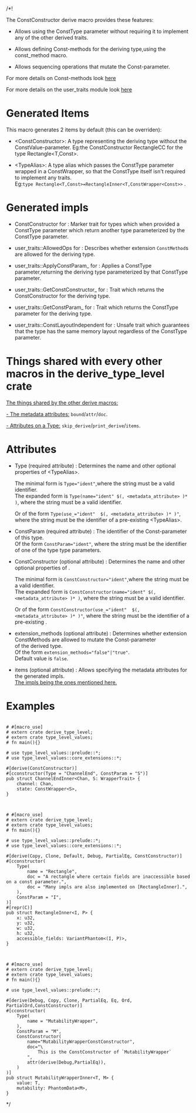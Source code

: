 /*! 

The ConstConstructor derive macro provides these features:

- Allows using the ConstType parameter without requiring it to implement any 
    of the other derived traits.

- Allows defining Const-methods for the deriving type,using the const_method macro.

- Allows sequencing operations that mutate the Const-parameter.

For more details on Const-methods look [here](../const_methods/index.html)

For more details on the user_traits module look [here](../user_traits/index.html)


# Generated Items

This macro generates 2 items by default (this can be overriden):

- \<ConstConstructor>:
    A type representing the deriving type without the ConstValue-parameter.
    Eg:the ConstConstructor RectangleCC<T> for the type Rectangle<T,Const>.

- \<TypeAlias>:
    A type alias which passes the ConstType parameter wrapped in a ConstWrapper,
    so that the ConstType itself isn't required to implement any traits.<br>
    Eg:`type Rectangle<T,Const>=RectangleInner<T,ConstWrapper<Const>>` .

# Generated impls

- ConstConstructor for <ConstConstructor>:
    Marker trait for types which when provided a ConstType parameter which return
    another type parameterized by the ConstType parameter.

- user_traits::AllowedOps for <ConstConstructor>:
    Describes whether extension `ConstMethod`s are allowed for the deriving type.

- user_traits::ApplyConstParam_ for <ConstConstructor>:
    Applies a ConstType parameter,returning the deriving type 
    parameterized by that ConstType parameter.


- user_traits::GetConstConstructor_ for <DerivingType>:
    Trait which returns the ConstConstructor for the deriving type.

- user_traits::GetConstParam_ for <DerivingType>:
    Trait which returns the ConstType parameter for the deriving type.

- user_traits::ConstLayoutIndependent for <DerivingType>:
    Unsafe trait which guarantees that the type has the same memory layout regardless of the 
    ConstType parameter.


# Things shared with every other macros in the derive_type_level crate

[ The things shared by the other derive macros: ](../attribute_shared/index.html)

[- The metadata attributes:](../attribute_shared.index#metadata-attributes)
    `bound`/`attr`/`doc`.

[- Attributes on a Type:](../attribute_shared.index#attributes-on-a-typevariant)
    `skip_derive`/`print_derive`/`items`.

# Attributes

- Type (required attribute) :
    Determines the name and other optional properties of \<TypeAlias>.
    
    The minimal form is `Type="ident"`,where the string must be a valid identifier.<br>
    The expanded form is `Type(name="ident" $(, <metadata_attribute> )* )`,
    where the string must be a valid identifier.
    
    Or of the form `Type(use_="ident"  $(, <metadata_attribute> )* )"`,
    where the string must be the identifier of a pre-existing \<TypeAlias>.<br>

- ConstParam (required attribute) :
    The identifier of the Const-parameter of this type.<br>
    Of the form `ConstParam="ident"`,
    where the string must be the identifier of one of the type type parameters.

- ConstConstructor (optional attribute) :
    Determines the name and other optional properties of <ConstConstructor>.
    
    The minimal form is `ConstConstructor="ident"`,where the string must be a valid identifier.<br>
    The expanded form is `ConstConstructor(name="ident" $(, <metadata_attribute> )* )`,
    where the string must be a valid identifier.
    
    Or of the form `ConstConstructor(use_="ident"  $(, <metadata_attribute> )* )"`,
    where the string must be the identifier of a pre-existing <ConstConstructor>.<br>


- extension_methods (optional attribute) :
    Determines whether extension ConstMethods are allowed to mutate the Const-parameter <br>
    of the derived type.<br>
    Of the form `extension_methods="false"|"true"`.<br>
    Default value is `false`.

- items  (optional attribute) : 
    Allows specifying the metadata attributes for the generated impls.<br>
    [The impls being the ones mentioned here.](#generated-impls)


# Examples

```

# #[macro_use]
# extern crate derive_type_level;
# extern crate type_level_values;
# fn main(){}

# use type_level_values::prelude::*;
# use type_level_values::core_extensions::*;

#[derive(ConstConstructor)]
#[cconstructor(Type = "ChannelEnd", ConstParam = "S")]
pub struct ChannelEndInner<Chan, S: WrapperTrait> {
    channel: Chan,
    state: ConstWrapper<S>,
}

```

```


# #[macro_use]
# extern crate derive_type_level;
# extern crate type_level_values;
# fn main(){}

# use type_level_values::prelude::*;
# use type_level_values::core_extensions::*;

#[derive(Copy, Clone, Default, Debug, PartialEq, ConstConstructor)]
#[cconstructor(
    Type(
        name = "Rectangle",
        doc = "A rectangle where certain fields are inaccessible based on a const parameter.",
        doc = "Many impls are also implemented on [RectangleInner].",
    ),
    ConstParam = "I",
)]
#[repr(C)]
pub struct RectangleInner<I, P> {
    x: u32,
    y: u32,
    w: u32,
    h: u32,
    accessible_fields: VariantPhantom<(I, P)>,
}

```

```


# #[macro_use]
# extern crate derive_type_level;
# extern crate type_level_values;
# fn main(){}

# use type_level_values::prelude::*;

#[derive(Debug, Copy, Clone, PartialEq, Eq, Ord, PartialOrd,ConstConstructor)]
#[cconstructor(
    Type(
        name = "MutabilityWrapper",
    ),
    ConstParam = "M",
    ConstConstructor(
        name="MutabilityWrapperConstConstructor",
        doc="\
            This is the ConstConstructor of `MutabilityWrapper`
        ",
        attr(derive(Debug,PartialEq)),
    )
)]
pub struct MutabilityWrapperInner<T, M> {
    value: T,
    mutability: PhantomData<M>,
}

```

*/
